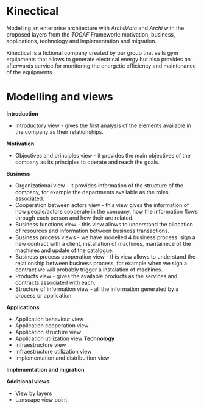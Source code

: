 # Kinectical

Modelling an enterprise architecture with _ArchiMate_ and _Archi_ with the proposed layers from the _TOGAF_ Framework: motivation, business, applications, technology and implementation and migration.

Kinectical is a fictional company created by our group that sells gym equipments that allows to generate electrical energy but also provides an afterwards service for monitoring the energetic efficiency and maintenance of the equipments.

# Modelling and views

__Introduction__

* Introductory view - gives the first analysis of the elements available in the company as their relationships.

__Motivation__

* Objectives and principles view - it provides the main objectives of the company as its principles to operate and reach the goals. 

__Business__

* Organizational view - it provides information of the structure of the company, for example the departments available as the roles associated.
* Cooperation between actors view - this view gives the information of how people/actors cooperate in the company, how the information flows through each person and how their are related.
* Business functions view - this view allows to understand the allocation of resources and information between business transactions.
* Business process views - we have modelled 4 business process: sign a new contract with a client, installation of machines, mantainece of the machines and update of the catalogue.
* Business process cooperation view -  this view allows to understand the relationship between business process, for example when we sign a contract we will probably trigger a instalation of machines.
* Products view - gives the available products as the services and contracts associated with each.
* Structure of information view - all the information generated by a process or application.

__Applications__

* Application behaviour view
* Application cooperation view
* Application structure view
* Application utilization view
__Technology__
* Infraestructure view
* Infraestructure utilization view
* Implementation and distribuition view

__Implementation and migration__ 


__Additional views__

* View by layers
* Lanscape view point



